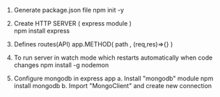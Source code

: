 1. Generate package.json file
        npm init -y

2. Create HTTP SERVER ( express module )  
        npm install express

3. Defines routes(API)
        app.METHOD( path , (req,res)=>{} )

4. To run server in watch mode which restarts automatically when code changes
        npm install -g nodemon

5. Configure mongodb in express app
        a. Install "mongodb" module
                npm install mongodb
        b. Import "MongoClient" and create new connection
